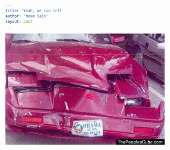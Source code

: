 ```yaml
---
title: 'Yeah, we can tell'
author: 'Noam Sain'
layout: post
---
```


![Obama is my co-pilot](/assets/2015/2015-01-Co-pilot-Obama.jpg)